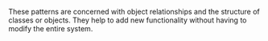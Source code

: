 These patterns are concerned with object relationships and the structure of classes or objects. They help to add new functionality without having to modify the entire system.